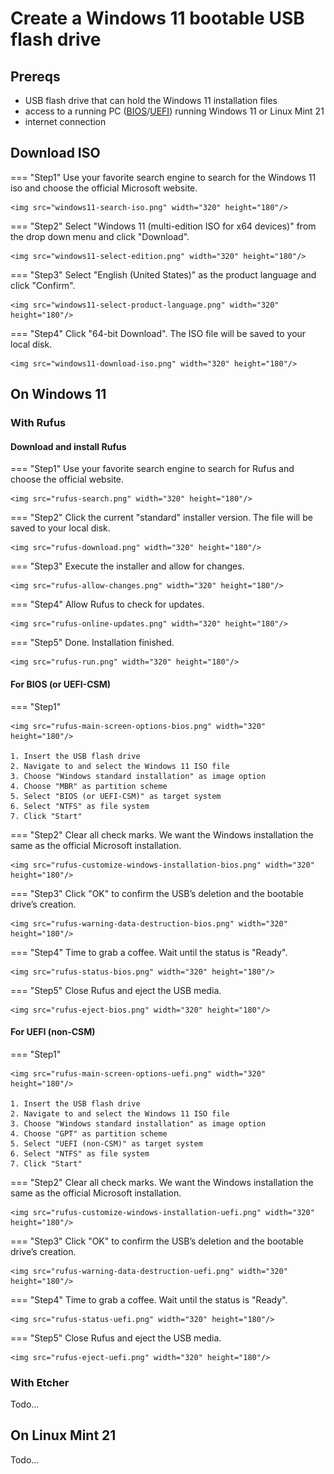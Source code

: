 # Create a Windows 11 bootable USB flash drive

## Prereqs
- USB flash drive that can hold the Windows 11 installation files
- access to a running PC ([BIOS](../../tutorials/windows11-linuxmint21-dual-boot-bios-clonezilla/)/[UEFI](../../tutorials/windows11-linuxmint21-dual-boot-uefi/)) running Windows 11 or Linux Mint 21
- internet connection

## Download ISO
=== "Step1"
    Use your favorite search engine to search for the Windows 11 iso and choose the official Microsoft website.

    <img src="windows11-search-iso.png" width="320" height="180"/>

=== "Step2"
    Select "Windows 11 (multi-edition ISO for x64 devices)" from the drop down menu and click "Download".

    <img src="windows11-select-edition.png" width="320" height="180"/>

=== "Step3"
    Select "English (United States)" as the product language and click "Confirm".

    <img src="windows11-select-product-language.png" width="320" height="180"/>

=== "Step4"
    Click "64-bit Download". The ISO file will be saved to your local disk.

    <img src="windows11-download-iso.png" width="320" height="180"/>

## On Windows 11
### With Rufus
#### Download and install Rufus
=== "Step1"
    Use your favorite search engine to search for Rufus and choose the official website.

    <img src="rufus-search.png" width="320" height="180"/>

=== "Step2"
    Click the current "standard" installer version. The file will be saved to your local disk.

    <img src="rufus-download.png" width="320" height="180"/>

=== "Step3"
    Execute the installer and allow for changes.

    <img src="rufus-allow-changes.png" width="320" height="180"/>

=== "Step4"
    Allow Rufus to check for updates.

    <img src="rufus-online-updates.png" width="320" height="180"/>

=== "Step5"
    Done. Installation finished.

    <img src="rufus-run.png" width="320" height="180"/>

#### For BIOS (or UEFI-CSM)
=== "Step1"
    
    <img src="rufus-main-screen-options-bios.png" width="320" height="180"/>
    
    1. Insert the USB flash drive
    2. Navigate to and select the Windows 11 ISO file
    3. Choose "Windows standard installation" as image option
    4. Choose "MBR" as partition scheme
    5. Select "BIOS (or UEFI-CSM)" as target system
    6. Select "NTFS" as file system
    7. Click "Start"

=== "Step2"
    Clear all check marks. We want the Windows installation the same as the official Microsoft installation.

    <img src="rufus-customize-windows-installation-bios.png" width="320" height="180"/>

=== "Step3"
    Click "OK" to confirm the USB’s deletion and the bootable drive’s creation.

    <img src="rufus-warning-data-destruction-bios.png" width="320" height="180"/>

=== "Step4"
    Time to grab a coffee. Wait until the status is "Ready".

    <img src="rufus-status-bios.png" width="320" height="180"/>

=== "Step5"
    Close Rufus and eject the USB media.

    <img src="rufus-eject-bios.png" width="320" height="180"/>

#### For UEFI (non-CSM)
=== "Step1"
    
    <img src="rufus-main-screen-options-uefi.png" width="320" height="180"/>
    
    1. Insert the USB flash drive
    2. Navigate to and select the Windows 11 ISO file
    3. Choose "Windows standard installation" as image option
    4. Choose "GPT" as partition scheme
    5. Select "UEFI (non-CSM)" as target system
    6. Select "NTFS" as file system
    7. Click "Start"

=== "Step2"
    Clear all check marks. We want the Windows installation the same as the official Microsoft installation.

    <img src="rufus-customize-windows-installation-uefi.png" width="320" height="180"/>

=== "Step3"
    Click "OK" to confirm the USB’s deletion and the bootable drive’s creation.

    <img src="rufus-warning-data-destruction-uefi.png" width="320" height="180"/>

=== "Step4"
    Time to grab a coffee. Wait until the status is "Ready".

    <img src="rufus-status-uefi.png" width="320" height="180"/>

=== "Step5"
    Close Rufus and eject the USB media.

    <img src="rufus-eject-uefi.png" width="320" height="180"/>

### With Etcher
Todo...
<!--- start comment
#### Download and install Etcher
tab1 screenshot
tab2 screenshot
tab3 screenshot
tab4 screenshot
#### For BIOS (or UEFI-CSM)
tab1 screenshot
tab2 screenshot
tab3 screenshot
tab4 screenshot
#### For UEFI (non-CSM)
tab1 screenshot
tab2 screenshot
tab3 screenshot
tab4 screenshot
-->

## On Linux Mint 21
Todo...
<!--- start comment
### With tool X
#### Download and install tool X
tab1 screenshot
tab2 screenshot
tab3 screenshot
tab4 screenshot
#### For BIOS (or UEFI-CSM)
tab1 screenshot
tab2 screenshot
tab3 screenshot
tab4 screenshot
#### For UEFI (non-CSM)
tab1 screenshot
tab2 screenshot
tab3 screenshot
tab4 screenshot
### With tool Y
#### Download and install tool Y
tab1 screenshot
tab2 screenshot
tab3 screenshot
tab4 screenshot
#### For BIOS (or UEFI-CSM)
tab1 screenshot
tab2 screenshot
tab3 screenshot
tab4 screenshot
#### For UEFI (non-CSM)
tab1 screenshot
tab2 screenshot
tab3 screenshot
tab4 screenshot
-->